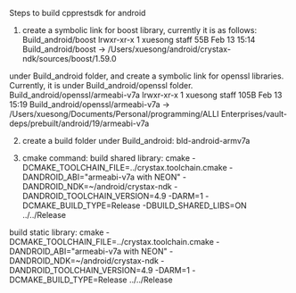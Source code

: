 Steps to build cpprestsdk for android

1. create a symbolic link for boost library, currently it is as follows:
Build_android/boost
lrwxr-xr-x  1 xuesong  staff    55B Feb 13 15:14 Build_android/boost -> /Users/xuesong/android/crystax-ndk/sources/boost/1.59.0

under Build_android folder, and create a symbolic link for openssl libraries.
Currently, it is under Build_android/openssl folder.
Build_android/openssl/armeabi-v7a
lrwxr-xr-x  1 xuesong  staff   105B Feb 13 15:19 Build_android/openssl/armeabi-v7a -> /Users/xuesong/Documents/Personal/programming/ALLI Enterprises/vault-deps/prebuilt/android/19/armeabi-v7a

2. create a build folder under Build_android: bld-android-armv7a

3. cmake command:
build shared library:
cmake -DCMAKE_TOOLCHAIN_FILE=../crystax.toolchain.cmake -DANDROID_ABI="armeabi-v7a with NEON" -DANDROID_NDK=~/android/crystax-ndk -DANDROID_TOOLCHAIN_VERSION=4.9 -DARM=1 -DCMAKE_BUILD_TYPE=Release -DBUILD_SHARED_LIBS=ON ../../Release

build static library:
cmake -DCMAKE_TOOLCHAIN_FILE=../crystax.toolchain.cmake -DANDROID_ABI="armeabi-v7a with NEON" -DANDROID_NDK=~/android/crystax-ndk -DANDROID_TOOLCHAIN_VERSION=4.9 -DARM=1 -DCMAKE_BUILD_TYPE=Release ../../Release
